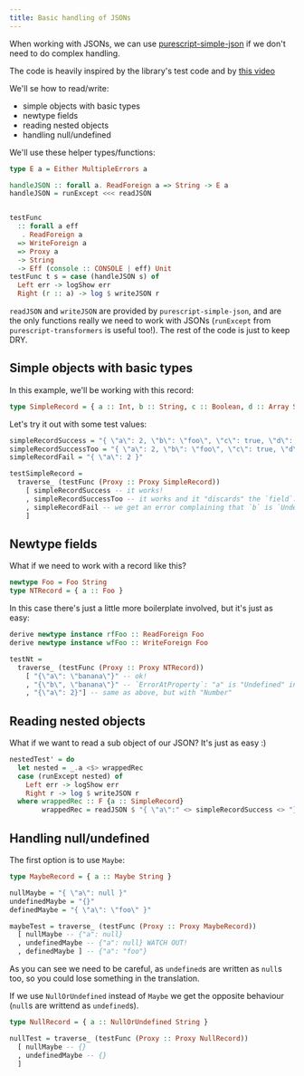 ```yaml
---
title: Basic handling of JSONs
---
```


When working with JSONs, we can use [purescript-simple-json](https://pursuit.purescript.org/packages/purescript-simple-json/0.10.0/docs/Simple.JSON) if we don't need to do complex handling.

The code is heavily inspired by the library's test code and by [this video](https://www.youtube.com/watch?v=zngNCvmIA1s)

We'll se how to read/write:
- simple objects with basic types
- newtype fields
- reading nested objects
- handling null/undefined

We'll use these helper types/functions:

```haskell
type E a = Either MultipleErrors a

handleJSON :: forall a. ReadForeign a => String -> E a
handleJSON = runExcept <<< readJSON


testFunc 
  :: forall a eff
   . ReadForeign a 
  => WriteForeign a 
  => Proxy a 
  -> String 
  -> Eff (console :: CONSOLE | eff) Unit
testFunc t s = case (handleJSON s) of
  Left err -> logShow err
  Right (r :: a) -> log $ writeJSON r
```

`readJSON` and `writeJSON` are provided by `purescript-simple-json`, and are the only functions really we need to work with JSONs (`runExcept` from `purescript-transformers` is useful too!).
The rest of the code is just to keep DRY.

## Simple objects with basic types

In this example, we'll be working with this record:
```haskell
type SimpleRecord = { a :: Int, b :: String, c :: Boolean, d :: Array String }
```

Let's try it out with some test values:
```haskell
simpleRecordSuccess = "{ \"a\": 2, \"b\": \"foo\", \"c\": true, \"d\": [ \"foo\", \"bar\" ]}"
simpleRecordSuccessToo = "{ \"a\": 2, \"b\": \"foo\", \"c\": true, \"d\": [ \"foo\", \"bar\" ], \"e\": 2.0 }"
simpleRecordFail = "{ \"a\": 2 }"

testSimpleRecord =
  traverse_ (testFunc (Proxy :: Proxy SimpleRecord))
    [ simpleRecordSuccess -- it works!
    , simpleRecordSuccessToo -- it works and it "discards" the `field`.
    , simpleRecordFail -- we get an error complaining that `b` is `Undefined` instead of `String`
    ]
```

## Newtype fields

What if we need to work with a record like this?
```haskell
newtype Foo = Foo String
type NTRecord = { a :: Foo }
```

In this case there's just a little more boilerplate involved, but it's just as easy:
```haskell
derive newtype instance rfFoo :: ReadForeign Foo
derive newtype instance wfFoo :: WriteForeign Foo

testNt =
  traverse_ (testFunc (Proxy :: Proxy NTRecord))
    [ "{\"a\": \"banana\"}" -- ok!
    , "{\"b\", \"banana\"}" -- `ErrorAtProperty`: "a" is "Undefined" instead of "String" 
    , "{\"a\": 2}"] -- same as above, but with "Number"
```

## Reading nested objects

What if we want to read a sub object of our JSON? It's just as easy :)

```haskell
nestedTest' = do
  let nested = _.a <$> wrappedRec
  case (runExcept nested) of
    Left err -> logShow err
    Right r -> log $ writeJSON r
  where wrappedRec :: F {a :: SimpleRecord}
        wrappedRec = readJSON $ "{ \"a\":" <> simpleRecordSuccess <> "}"
```

## Handling null/undefined

The first option is to use `Maybe`:

```haskell
type MaybeRecord = { a :: Maybe String }

nullMaybe = "{ \"a\": null }"
undefinedMaybe = "{}"
definedMaybe = "{ \"a\": \"foo\" }"

maybeTest = traverse_ (testFunc (Proxy :: Proxy MaybeRecord))
  [ nullMaybe -- {"a": null}
  , undefinedMaybe -- {"a": null} WATCH OUT!
  , definedMaybe ] -- {"a": "foo"}
```

As you can see we need to be careful, as `undefined`s are written as `null`s too, so you could lose something in the translation.

If we use `NullOrUndefined` instead of `Maybe` we get the opposite behaviour (`null`s are writtend as `undefined`s).

```haskell
type NullRecord = { a :: NullOrUndefined String }

nullTest = traverse_ (testFunc (Proxy :: Proxy NullRecord))
  [ nullMaybe -- {}
  , undefinedMaybe -- {}
  ]
```
